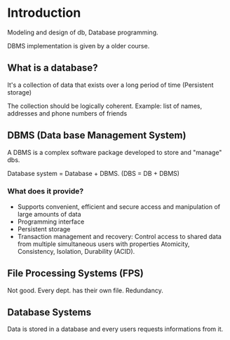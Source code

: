 # Introduction

Modeling and design of db, Database programming.

DBMS implementation is given by a older course.

## What is a database?

It's a collection of data that exists over a long period of time (Persistent storage)

The collection should be logically coherent. Example: list of names, addresses and phone numbers of friends

## DBMS (Data base Management System)

A DBMS is a complex software package developed to store and "manage" dbs.

Database system = Database + DBMS. (DBS = DB + DBMS)

### What does it provide?

* Supports convenient, efficient and secure access and manipulation of large amounts of data
* Programming interface
* Persistent storage
* Transaction management and recovery: Control access to shared data from multiple simultaneous users with properties Atomicity, Consistency, Isolation, Durability (ACID).

## File Processing Systems (FPS)

Not good. Every dept. has their own file. Redundancy. 

## Database Systems

Data is stored in a database and every users requests informations from it.

